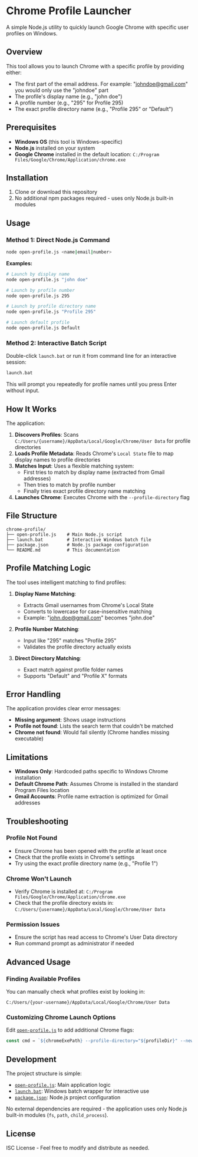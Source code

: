 # Chrome Profile Launcher

A simple Node.js utility to quickly launch Google Chrome with specific user profiles on Windows.

## Overview

This tool allows you to launch Chrome with a specific profile by providing either:
- The first part of the email address. For example: "johndoe@gmail.com" you would only use the "johndoe" part
- The profile's display name (e.g., "john doe")
- A profile number (e.g., "295" for Profile 295)
- The exact profile directory name (e.g., "Profile 295" or "Default")

## Prerequisites

- **Windows OS** (this tool is Windows-specific)
- **Node.js** installed on your system
- **Google Chrome** installed in the default location: `C:/Program Files/Google/Chrome/Application/chrome.exe`

## Installation

1. Clone or download this repository
2. No additional npm packages required - uses only Node.js built-in modules

## Usage

### Method 1: Direct Node.js Command

```bash
node open-profile.js <name|email|number>
```

**Examples:**
```bash
# Launch by display name
node open-profile.js "john doe"

# Launch by profile number
node open-profile.js 295

# Launch by profile directory name
node open-profile.js "Profile 295"

# Launch default profile
node open-profile.js Default
```

### Method 2: Interactive Batch Script

Double-click `launch.bat` or run it from command line for an interactive session:

```cmd
launch.bat
```

This will prompt you repeatedly for profile names until you press Enter without input.

## How It Works

The application:

1. **Discovers Profiles**: Scans `C:/Users/{username}/AppData/Local/Google/Chrome/User Data` for profile directories
2. **Loads Profile Metadata**: Reads Chrome's `Local State` file to map display names to profile directories
3. **Matches Input**: Uses a flexible matching system:
   - First tries to match by display name (extracted from Gmail addresses)
   - Then tries to match by profile number
   - Finally tries exact profile directory name matching
4. **Launches Chrome**: Executes Chrome with the `--profile-directory` flag

## File Structure

```
chrome-profile/
├── open-profile.js    # Main Node.js script
├── launch.bat         # Interactive Windows batch file
├── package.json       # Node.js package configuration
└── README.md          # This documentation
```

## Profile Matching Logic

The tool uses intelligent matching to find profiles:

1. **Display Name Matching**: 
   - Extracts Gmail usernames from Chrome's Local State
   - Converts to lowercase for case-insensitive matching
   - Example: "john.doe@gmail.com" becomes "john.doe"

2. **Profile Number Matching**:
   - Input like "295" matches "Profile 295"
   - Validates the profile directory actually exists

3. **Direct Directory Matching**:
   - Exact match against profile folder names
   - Supports "Default" and "Profile X" formats

## Error Handling

The application provides clear error messages:

- **Missing argument**: Shows usage instructions
- **Profile not found**: Lists the search term that couldn't be matched
- **Chrome not found**: Would fail silently (Chrome handles missing executable)

## Limitations

- **Windows Only**: Hardcoded paths specific to Windows Chrome installation
- **Default Chrome Path**: Assumes Chrome is installed in the standard Program Files location
- **Gmail Accounts**: Profile name extraction is optimized for Gmail addresses

## Troubleshooting

### Profile Not Found
- Ensure Chrome has been opened with the profile at least once
- Check that the profile exists in Chrome's settings
- Try using the exact profile directory name (e.g., "Profile 1")

### Chrome Won't Launch
- Verify Chrome is installed at: `C:/Program Files/Google/Chrome/Application/chrome.exe`
- Check that the profile directory exists in: `C:/Users/{username}/AppData/Local/Google/Chrome/User Data`

### Permission Issues
- Ensure the script has read access to Chrome's User Data directory
- Run command prompt as administrator if needed

## Advanced Usage

### Finding Available Profiles

You can manually check what profiles exist by looking in:
```
C:/Users/{your-username}/AppData/Local/Google/Chrome/User Data
```

### Customizing Chrome Launch Options

Edit [`open-profile.js`](file:///c:/Users/mikem/OneDrive/Documents/STACKS%20AUTOMATION/CHROME%20PROFILE/open-profile.js#L67) to add additional Chrome flags:

```javascript
const cmd = `${chromeExePath} --profile-directory="${profileDir}" --new-window --incognito`;
```

## Development

The project structure is simple:
- [`open-profile.js`](file:///c:/Users/mikem/OneDrive/Documents/STACKS%20AUTOMATION/CHROME%20PROFILE/open-profile.js): Main application logic
- [`launch.bat`](file:///c:/Users/mikem/OneDrive/Documents/STACKS%20AUTOMATION/CHROME%20PROFILE/launch.bat): Windows batch wrapper for interactive use
- [`package.json`](file:///c:/Users/mikem/OneDrive/Documents/STACKS%20AUTOMATION/CHROME%20PROFILE/package.json): Node.js project configuration

No external dependencies are required - the application uses only Node.js built-in modules (`fs`, `path`, `child_process`).

## License

ISC License - Feel free to modify and distribute as needed.
